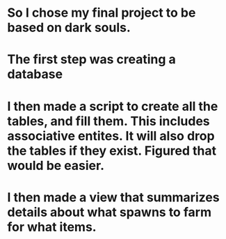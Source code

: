 # So I chose my final project to be based on dark souls.
# The first step was creating a database
# I then made a script to create all the tables, and fill them. This includes associative entites. It will also drop the tables if they exist. Figured that would be easier.
# I then made a view that summarizes details about what spawns to farm for what items.
